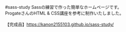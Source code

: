#sass-study
Sassの練習で作った簡単なホームページです。<br>
ProgateさんのHTML & CSS講座を参考に制作いたしました。<br>
<br>
【完成品】https://kanon2155103.github.io/sass-study/
